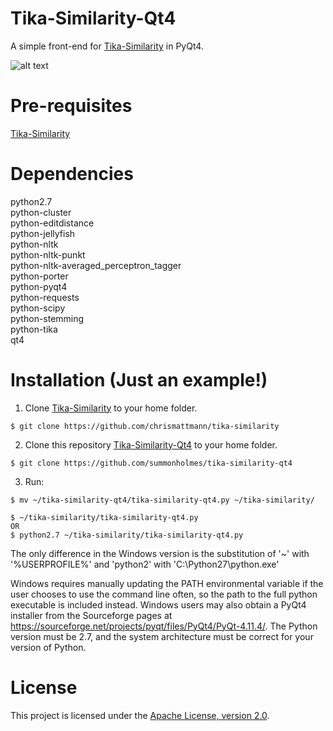 # Tika-Similarity-Qt4
A simple front-end for [Tika-Similarity](https://github.com/chrismattmann/tika-similarity) in PyQt4.

![alt text](https://raw.githubusercontent.com/summonholmes/tika-similarity-qt4/master/Example_2.png)

Pre-requisites
===
[Tika-Similarity](https://github.com/chrismattmann/tika-similarity)  

Dependencies
===
python2.7  
python-cluster  
python-editdistance  
python-jellyfish  
python-nltk  
python-nltk-punkt  
python-nltk-averaged_perceptron_tagger  
python-porter  
python-pyqt4  
python-requests  
python-scipy  
python-stemming  
python-tika  
qt4  

Installation (Just an example!)
===
1. Clone [Tika-Similarity](https://github.com/chrismattmann/tika-similarity) to your home folder.
```
$ git clone https://github.com/chrismattmann/tika-similarity
```
2. Clone this repository [Tika-Similarity-Qt4](https://github.com/summonholmes/tika-similarity-qt4) to your home folder.
```
$ git clone https://github.com/summonholmes/tika-similarity-qt4
```
3. Run:

```
$ mv ~/tika-similarity-qt4/tika-similarity-qt4.py ~/tika-similarity/

$ ~/tika-similarity/tika-similarity-qt4.py
OR
$ python2.7 ~/tika-similarity/tika-similarity-qt4.py
```

The only difference in the Windows version is the substitution of '~' with '%USERPROFILE%' and 'python2' with 'C:\Python27\python.exe'  

Windows requires manually updating the PATH environmental variable if the user chooses to use the command line often, so the path to the full python executable is included instead.  Windows users may also obtain a PyQt4 installer from the Sourceforge pages at https://sourceforge.net/projects/pyqt/files/PyQt4/PyQt-4.11.4/.  The Python version must be 2.7, and the system architecture must be correct for your version of Python.

License
===

This project is licensed under the [Apache License, version 2.0](http://www.apache.org/licenses/LICENSE-2.0).
